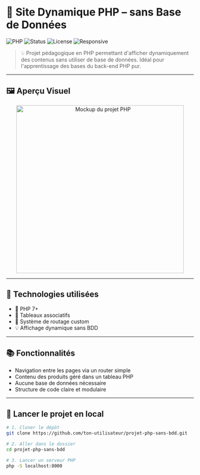 # 🐘 Site Dynamique PHP – sans Base de Données

![PHP](https://img.shields.io/badge/PHP-7.4%2B-8892BF?logo=php&logoColor=white)
![Status](https://img.shields.io/badge/Project-Dynamic%20Site-brightgreen)
![License](https://img.shields.io/badge/License-MIT-blue)
![Responsive](https://img.shields.io/badge/Responsive-Design-orange)

> 💡 Projet pédagogique en PHP permettant d'afficher dynamiquement des contenus sans utiliser de base de données. Idéal pour l'apprentissage des bases du back-end PHP pur.

---

## 🖼️ Aperçu Visuel

<p align="center">
  <img src="assets/PHP_Ecomerce.png" alt="Mockup du projet PHP" width="450"/>
</p>

---

## 🧰 Technologies utilisées

- 🐘 PHP 7+
- 🧩 Tableaux associatifs
- 🧭 Système de routage custom
- 💡 Affichage dynamique sans BDD

---

## 📚 Fonctionnalités

- Navigation entre les pages via un router simple
- Contenu des produits géré dans un tableau PHP
- Aucune base de données nécessaire
- Structure de code claire et modulaire


---

## 🚀 Lancer le projet en local

```bash
# 1. Cloner le dépôt
git clone https://github.com/ton-utilisateur/projet-php-sans-bdd.git

# 2. Aller dans le dossier
cd projet-php-sans-bdd

# 3. Lancer un serveur PHP
php -S localhost:8000


